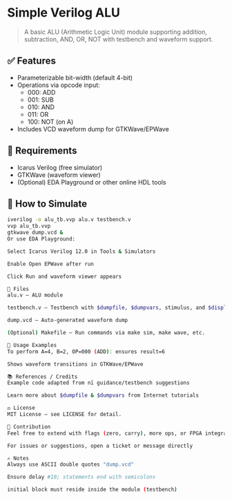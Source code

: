 # Simple Verilog ALU

> A basic ALU (Arithmetic Logic Unit) module supporting addition, subtraction, AND, OR, NOT with testbench and waveform support.

## ✅ Features
- Parameterizable bit-width (default 4-bit)
- Operations via opcode input:
  - 000: ADD
  - 001: SUB
  - 010: AND
  - 011: OR
  - 100: NOT (on A)
- Includes VCD waveform dump for GTKWave/EPWave

## 🔧 Requirements
- Icarus Verilog (free simulator)
- GTKWave (waveform viewer)
- (Optional) EDA Playground or other online HDL tools

## 🚀 How to Simulate
```bash
iverilog -o alu_tb.vvp alu.v testbench.v
vvp alu_tb.vvp
gtkwave dump.vcd &
Or use EDA Playground:

Select Icarus Verilog 12.0 in Tools & Simulators

Enable Open EPWave after run

Click Run and waveform viewer appears

🧪 Files
alu.v — ALU module

testbench.v — Testbench with $dumpfile, $dumpvars, stimulus, and $display

dump.vcd — Auto-generated waveform dump

(Optional) Makefile — Run commands via make sim, make wave, etc.

📄 Usage Examples
To perform A=4, B=2, OP=000 (ADD): ensures result=6

Shows waveform transitions in GTKWave/EPWave

📚 References / Credits
Example code adapted from nī guidance/testbench suggestions

Learn more about $dumpfile & $dumpvars from Internet tutorials

⚖ License
MIT License — see LICENSE for detail.

🤝 Contribution
Feel free to extend with flags (zero, carry), more ops, or FPGA integration

For issues or suggestions, open a ticket or message directly

✍ Notes
Always use ASCII double quotes "dump.vcd"

Ensure delay #10; statements end with semicolons

initial block must reside inside the module (testbench)
